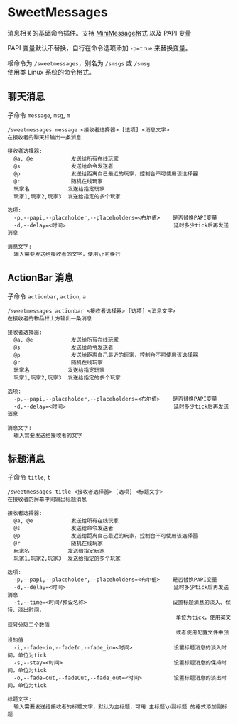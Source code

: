 # SweetMessages

消息相关的基础命令插件。支持 [MiniMessage格式](https://docs.advntr.dev/minimessage/format.html) 以及 PAPI 变量

PAPI 变量默认不替换，自行在命令选项添加 `-p=true` 来替换变量。

根命令为 `/sweetmessages`，别名为 `/smsgs` 或 `/smsg`  
使用类 Linux 系统的命令格式。

## 聊天消息
子命令 `message`, `msg`, `m`
```
/sweetmessages message <接收者选择器> [选项] <消息文字>
在接收者的聊天栏输出一条消息

接收者选择器:
  @a, @e            发送给所有在线玩家
  @s                发送给命令发送者
  @p                发送给距离自己最近的玩家，控制台不可使用该选择器
  @r                随机在线玩家
  玩家名            发送给指定玩家
  玩家1,玩家2,玩家3  发送给指定的多个玩家

选项:
  -p,--papi,--placeholder,--placeholders=<布尔值>    是否替换PAPI变量
  -d,--delay=<时间>                                  延时多少tick后再发送消息

消息文字:
  输入需要发送给接收者的文字，使用\n可换行

```

## ActionBar 消息
子命令 `actionbar`, `action`, `a`
```
/sweetmessages actionbar <接收者选择器> [选项] <消息文字>
在接收者的物品栏上方输出一条消息

接收者选择器:
  @a, @e            发送给所有在线玩家
  @s                发送给命令发送者
  @p                发送给距离自己最近的玩家，控制台不可使用该选择器
  @r                随机在线玩家
  玩家名            发送给指定玩家
  玩家1,玩家2,玩家3  发送给指定的多个玩家

选项:
  -p,--papi,--placeholder,--placeholders=<布尔值>    是否替换PAPI变量
  -d,--delay=<时间>                                  延时多少tick后再发送消息

消息文字:
  输入需要发送给接收者的文字

```

## 标题消息
子命令 `title`, `t`
```
/sweetmessages title <接收者选择器> [选项] <标题文字>
在接收者的屏幕中间输出标题消息

接收者选择器:
  @a, @e            发送给所有在线玩家
  @s                发送给命令发送者
  @p                发送给距离自己最近的玩家，控制台不可使用该选择器
  @r                随机在线玩家
  玩家名            发送给指定玩家
  玩家1,玩家2,玩家3  发送给指定的多个玩家

选项:
  -p,--papi,--placeholder,--placeholders=<布尔值>    是否替换PAPI变量
  -d,--delay=<时间>                                  延时多少tick后再发送消息
  -t,--time=<时间/预设名称>                           设置标题消息的淡入、保持、淡出时间，
                                                     单位为tick，使用英文逗号分隔三个数值
                                                     或者使用配置文件中预设的值
  -i,--fade-in,--fadeIn,--fade_in=<时间>             设置标题消息的淡入时间，单位为tick
  -s,--stay=<时间>                                   设置标题消息的保持时间，单位为tick
  -o,--fade-out,--fadeOut,--fade_out=<时间>          设置标题消息的淡出时间，单位为tick

标题文字:
  输入需要发送给接收者的标题文字，默认为主标题，可用 主标题\n副标题 的格式添加副标题

```
